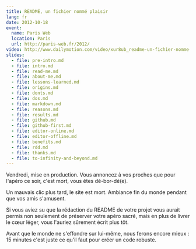 ```yaml
---
title: README, un fichier nommé plaisir
lang: fr
date: 2012-10-18
event:
  name: Paris Web
  location: Paris
  url: http://paris-web.fr/2012/
video: http://www.dailymotion.com/video/xur8ub_readme-un-fichier-nomme-plaisir_tech
slides:
  - file: pre-intro.md
  - file: intro.md
  - file: read-me.md
  - file: about-me.md
  - file: lessons-learned.md
  - file: origins.md
  - file: donts.md
  - file: dos.md
  - file: markdown.md
  - file: reasons.md
  - file: results.md
  - file: github.md
  - file: github-first.md
  - file: editor-online.md
  - file: editor-offline.md
  - file: benefits.md
  - file: rdd.md
  - file: thanks.md
  - file: to-infinity-and-beyond.md
---
```


Vendredi, mise en production. Vous annoncez à vos proches que pour l'apéro ce soir, c'est mort, vous êtes dé-bor-dé(e).

Un mauvais clic plus tard, le site est mort. Ambiance fin du monde pendant que vos amis s'amusent.

Si vous aviez su que la rédaction du README de votre projet vous aurait permis non seulement de préserver votre apéro sacré, mais en plus de livrer le cœur léger, vous l'auriez sûrement écrit plus tôt.

Avant que le monde ne s'effondre sur lui-même, nous ferons encore mieux : 15 minutes c'est juste ce qu'il faut pour créer un code robuste.
